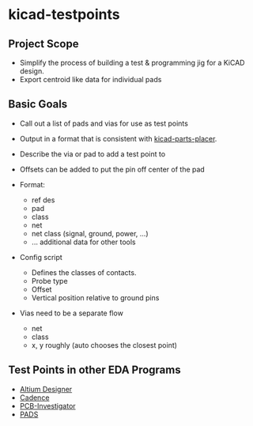 # kicad-testpoints

## Project Scope
+ Simplify the process of building a test & programming jig for a KiCAD design.
+ Export centroid like data for individual pads

## Basic Goals
+ Call out a list of pads and vias for use as test points
+ Output in a format that is consistent with [kicad-parts-placer](https://github.com/snhobbs/kicad-parts-placer).


+ Describe the via or pad to add a test point to
+ Offsets can be added to put the pin off center of the pad
+ Format:
    + ref des
    + pad
    + class
    + net
    + net class (signal, ground, power, ...)
    + ... additional data for other tools
+ Config script
    + Defines the classes of contacts.
    + Probe type
    + Offset
    + Vertical position relative to ground pins
+ Vias need to be a separate flow
    + net
    + class
    + x, y roughly (auto chooses the closest point)


## Test Points in other EDA Programs
+ [ Altium Designer ](https://www.altium.com/documentation/altium-designer/adding-testpoints-pcb)
+ [Cadence](https://resources.pcb.cadence.com/blog/2020-the-pcb-test-point-and-its-importance-to-circuit-board-manufacturing)
+ [PCB-Investigator](https://manual.pcb-investigator.com/pages/test_point_report)
+ [PADS](https://blogs.sw.siemens.com/electronic-systems-design/2020/04/21/test-point-placement-enhancement-in-pads-professional-vx-2-7/)
